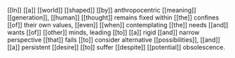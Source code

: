 [[In]] [[a]] [[world]] [[shaped]] [[by]] anthropocentric [[meaning]] [[generation]], [[human]] [[thought]] remains fixed within [[the]] confines [[of]] their own values, [[even]] [[when]] contemplating [[the]] needs [[and]] wants [[of]] [[other]] minds, leading [[to]] [[a]] rigid [[and]] narrow perspective [[that]] fails [[to]] consider alternative [[possibilities]], [[and]] [[a]] persistent [[desire]] [[to]] suffer [[despite]] [[potential]] obsolescence.